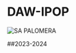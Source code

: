 # DAW-IPOP

![SA PALOMERA](https://pbs.twimg.com/profile_images/835394308014542850/ErIvLzu-_400x400.jpg)

##2023-2024

